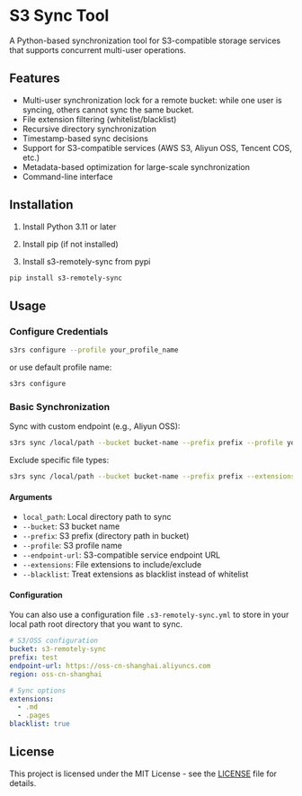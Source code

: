 # S3 Sync Tool

A Python-based synchronization tool for S3-compatible storage services that supports concurrent multi-user operations.

## Features

- Multi-user synchronization lock for a remote bucket: while one user is syncing, others cannot sync the same bucket.
- File extension filtering (whitelist/blacklist)
- Recursive directory synchronization
- Timestamp-based sync decisions
- Support for S3-compatible services (AWS S3, Aliyun OSS, Tencent COS, etc.)
- Metadata-based optimization for large-scale synchronization
- Command-line interface

## Installation

1. Install Python 3.11 or later

2. Install pip (if not installed)

3. Install s3-remotely-sync from pypi

```bash
pip install s3-remotely-sync
```

## Usage

### Configure Credentials

```bash
s3rs configure --profile your_profile_name
```

or use default profile name:

```bash
s3rs configure
```

### Basic Synchronization

Sync with custom endpoint (e.g., Aliyun OSS):

```bash
s3rs sync /local/path --bucket bucket-name --prefix prefix --profile your_profile_name --endpoint-url https://oss-cn-shanghai.aliyuncs.com
```

Exclude specific file types:

```bash
s3rs sync /local/path --bucket bucket-name --prefix prefix --extensions .tmp .log --blacklist --profile your_profile_name --endpoint-url https://oss-cn-shanghai.aliyuncs.com
```

#### Arguments

- `local_path`: Local directory path to sync
- `--bucket`: S3 bucket name
- `--prefix`: S3 prefix (directory path in bucket)
- `--profile`: S3 profile name
- `--endpoint-url`: S3-compatible service endpoint URL
- `--extensions`: File extensions to include/exclude
- `--blacklist`: Treat extensions as blacklist instead of whitelist

#### Configuration

You can also use a configuration file `.s3-remotely-sync.yml` to store in your local path root directory that you want to sync.

```yaml
# S3/OSS configuration
bucket: s3-remotely-sync
prefix: test
endpoint-url: https://oss-cn-shanghai.aliyuncs.com
region: oss-cn-shanghai

# Sync options
extensions:
  - .md
  - .pages
blacklist: true
```

## License

This project is licensed under the MIT License - see the [LICENSE](LICENSE) file for details.
